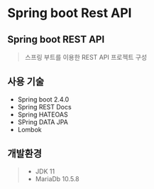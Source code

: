 # Spring boot Rest API 

## Spring boot REST API 
>  스프링 부트를 이용한 REST API 프로젝트 구성 

## 사용 기술
* Spring boot 2.4.0
* Spring REST Docs
* Spring HATEOAS
* SPring DATA JPA
* Lombok

## 개발환경
> * JDK 11  
> * MariaDb 10.5.8

